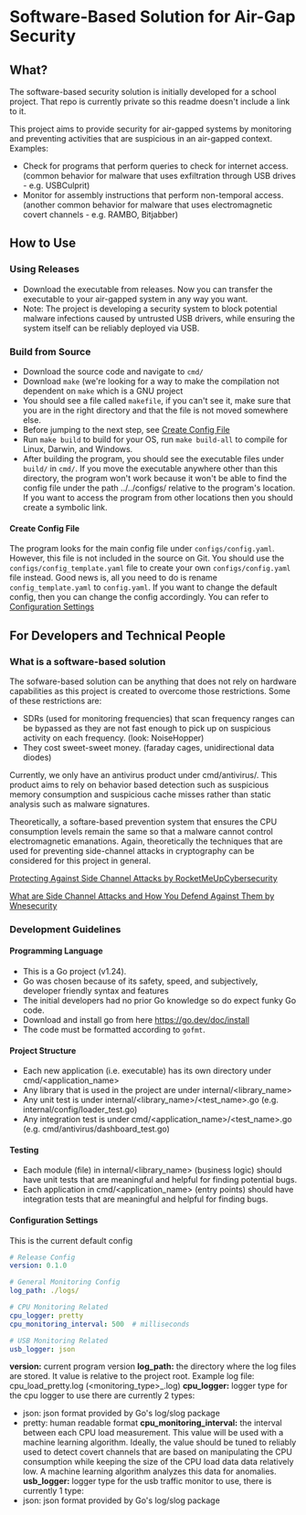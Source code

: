 # Software-Based Solution for Air-Gap Security

## What?

The software-based security solution is initially developed for a school project. That repo is currently private so this readme doesn't include a link to it.

This project aims to provide security for air-gapped systems by monitoring and preventing activities that are suspicious in an air-gapped context. Examples:

- Check for programs that perform queries to check for internet access. (common behavior for malware that uses exfiltration through USB drives - e.g. USBCulprit)
- Monitor for assembly instructions that perform non-temporal access. (another common behavior for malware that uses electromagnetic covert channels - e.g. RAMBO, Bitjabber)

## How to Use

### Using Releases
- Download the executable from releases. Now you can transfer the executable to your air-gapped system in any way you want.
- Note: The project is developing a security system to block potential malware infections caused by untrusted USB drivers, while ensuring the system itself can be reliably deployed via USB.

### Build from Source
- Download the source code and navigate to `cmd/`
- Download `make` (we're looking for a way to make the compilation not dependent on `make` which is a GNU project
- You should see a file called `makefile`, if you can't see it, make sure that you are in the right directory and that the file is not moved somewhere else.
- Before jumping to the next step, see [Create Config File](#create-config-file)
- Run `make build` to build for your OS, run `make build-all` to compile for Linux, Darwin, and Windows.
- After building the program, you should see the executable files under `build/` in `cmd/`. If you move the executable anywhere other than this directory, the program won't work because it won't be able to find the config file under the path ../../configs/ relative to the program's location. If you want to access the program from other locations then you should create a symbolic link.
#### Create Config File
The program looks for the main config file under `configs/config.yaml`. However, this file is not included in the source on Git. You should use the `configs/config_template.yaml` file to create your own `configs/config.yaml` file instead. Good news is, all you need to do is rename `config_template.yaml` to `config.yaml`. If you want to change the default config, then you can change the config accordingly. You can refer to [Configuration Settings](configuration-settings)

## For Developers and Technical People

### What is a software-based solution

The sofware-based solution can be anything that does not rely on hardware capabilities as this project is created to overcome those restrictions. Some of these restrictions are:

- SDRs (used for monitoring frequencies) that scan frequency ranges can be bypassed as they are not fast enough to pick up on suspicious activity on each frequency. (look: NoiseHopper)
- They cost sweet-sweet money. (faraday cages, unidirectional data diodes)

Currently, we only have an antivirus product under cmd/antivirus/. This product aims to rely on behavior based detection such as suspicious memory consumption and suspicious cache misses
rather than static analysis such as malware signatures.

Theoretically, a softare-based prevention system that ensures the CPU consumption levels remain the same so that a malware cannot control electromagnetic emanations.
Again, theoretically the techniques that are used for preventing side-channel attacks in cryptography can be considered for this project in general.

[Protecting Against Side Channel Attacks by RocketMeUpCybersecurity](https://medium.com/@RocketMeUpCybersecurity/hardware-security-protecting-against-side-channel-and-fault-injection-attacks-a4dc9de8cedc)

[What are Side Channel Attacks and How You Defend Against Them by Wnesecurity](https://wnesecurity.com/what-are-side-channel-attacks-and-how-can-you-defend-against-them/)

### Development Guidelines

#### Programming Language
- This is a Go project (v1.24).
- Go was chosen because of its safety, speed, and subjectively, developer friendly syntax and features
- The initial developers had no prior Go knowledge so do expect funky Go code.
- Download and install go from here https://go.dev/doc/install
- The code must be formatted according to `gofmt`.

#### Project Structure
- Each new application (i.e. executable) has its own directory under cmd/<application_name>
- Any library that is used in the project are under internal/<library_name>
- Any unit test is under internal/<library_name>/<test_name>.go (e.g. internal/config/loader_test.go)
- Any integration test is under cmd/<application_name>/<test_name>.go (e.g. cmd/antivirus/dashboard_test.go)

#### Testing
- Each module (file) in internal/<library_name> (business logic) should have unit tests that are meaningful and helpful for finding potential bugs.
- Each application in cmd/<application_name> (entry points) should have integration tests that are meaningful and helpful for finding bugs.

#### Configuration Settings
This is the current default config
```yaml
# Release Config
version: 0.1.0

# General Monitoring Config
log_path: ./logs/

# CPU Monitoring Related
cpu_logger: pretty
cpu_monitoring_interval: 500  # milliseconds

# USB Monitoring Related
usb_logger: json
```

**version:** current program version
**log_path:** the directory where the log files are stored. It value is relative to the project root. Example log file: cpu_load_pretty.log (<monitoring_type>_<format>.log)
**cpu_logger:** logger type for the cpu logger to use there are currently 2 types:
- json: json format provided by Go's log/slog package
- pretty: human readable format
**cpu_monitoring_interval:** the interval between each CPU load measurement. This value will be used with a machine learning algorithm. Ideally, the value should be tuned to reliably used to detect covert channels that are based on manipulating the CPU consumption while keeping the size of the CPU load data data relatively low. A machine learning algorithm analyzes this data for anomalies.
**usb_logger:** logger type for the usb traffic monitor to use, there is currently 1 type:
- json: json format provided by Go's log/slog package
